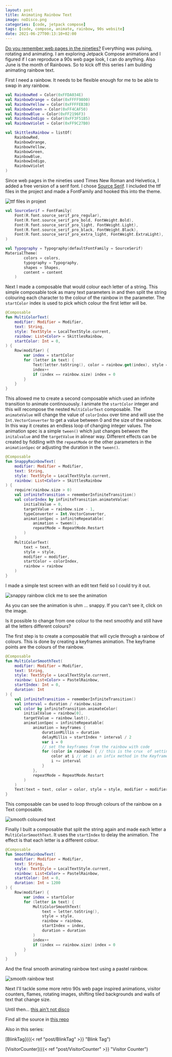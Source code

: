 ```yaml
---
layout: post
title: Animating Rainbow Text
image: noDisco.png
categories: [code, jetpack compose]
tags: [code, compose, animate, rainbow, 90s website]
date: 2021-06-27T00:13:10+02:00
---
```

[Do you remember web pages in the nineties?](https://www.wonder-tonic.com/geocitiesizer/) Everything was pulsing, rotating and animating. I am exploring Jetpack Compose animations and I figured if I can reproduce a 90s web page look, I can do anything. Also June is the month of Rainbows. So to kick off this series I am building animating rainbow text.

First I need a rainbow. It needs to be flexible enough for me to be able to swap in any rainbow.
```kotlin
val RainbowRed = Color(0xFFDA034E)
val RainbowOrange = Color(0xFFFF9800)
val RainbowYellow = Color(0xFFFFEB3B)
val RainbowGreen = Color(0xFF4CAF50)
val RainbowBlue = Color(0xFF2196F3)
val RainbowIndigo = Color(0xFF3F51B5)
val RainbowViolet = Color(0xFF9C27B0)

val SkittlesRainbow = listOf(
    RainbowRed,
    RainbowOrange,
    RainbowYellow,
    RainbowGreen,
    RainbowBlue,
    RainbowIndigo,
    RainbowViolet
)
```

Since web pages in the nineties used Times New Roman and Helvetica, I added a free version of a serif font. I chose [Source Serif](https://fonts.google.com/specimen/Source+Serif+Pro?query=source+serif). I included the ttf files in the project and made a FontFamily and hooked this into the theme.

![ttf files in projext](ttfInProject.png)

```kotlin
val SourceSerif = FontFamily(
    Font(R.font.source_serif_pro_regular),
    Font(R.font.source_serif_pro_bold, FontWeight.Bold),
    Font(R.font.source_serif_pro_light, FontWeight.Light),
    Font(R.font.source_serif_pro_black, FontWeight.Black),
    Font(R.font.source_serif_pro_extra_light, FontWeight.ExtraLight),
)

val Typography = Typography(defaultFontFamily = SourceSerif)
MaterialTheme(
        colors = colors,
        typography = Typography,
        shapes = Shapes,
        content = content
    )
```

Next I made a composable that would colour each letter of a string. This simple composable took as many text parameters in and then split the string colouring each character to the colour of the rainbow in the parameter. The `startColor` index is used to pick which colour the first letter will be.

```kotlin
@Composable
fun MultiColorText(
    modifier: Modifier = Modifier,
    text: String,
    style: TextStyle = LocalTextStyle.current,
    rainbow: List<Color> = SkittlesRainbow,
    startColor: Int = 0,
) {
    Row(modifier) {
        var index = startColor
        for (letter in text) {
            Text(letter.toString(), color = rainbow.get(index), style = style)
            index++
            if (index == rainbow.size) index = 0
        }
    }
}
```
This allowed me to create a second composable which used an infinite transition to animate continouously. I animate the `startColor` integer and this will recompose the nested `MultiColorText` composable. The `animateValue` will change the value of `colorIndex` over time and will use the `Int.VectorConverter` to get a value between 0 and the size of the rainbow. In this way it creates an endless loop of changing integer values. The animation spec is a simple `tween()` which just changes be*tween* the `initalvalue` and the `targetValue` in alinear way. Different effects can be created by fiddling with the `repeatMode` or the other parameters in the `animationSpec` or adjusting the duration in the `tween()`.

```kotlin
@Composable
fun SnappyRainbowText(
    modifier: Modifier = Modifier,
    text: String,
    style: TextStyle = LocalTextStyle.current,
    rainbow: List<Color> = SkittlesRainbow
) {
    require(rainbow.size > 0)
    val infiniteTransition = rememberInfiniteTransition()
    val colorIndex by infiniteTransition.animateValue(
        initialValue = 0,
        targetValue = rainbow.size - 1,
        typeConverter = Int.VectorConverter,
        animationSpec = infiniteRepeatable(
            animation = tween(),
            repeatMode = RepeatMode.Restart
        )
    )
    MultiColorText(
        text = text,
        style = style,
        modifier = modifier,
        startColor = colorIndex,
        rainbow = rainbow
    )
}
```

I made a simple test screen with an edit text field so I could try it out.

![snappy rainbow click me to see the animation](snappyDisco.gif)

As you can see the animation is uhm ... snappy. If you can't see it, click on the image.

Is it possible to change from one colour to the next smoothly and still have all the letters different colours?

The first step is to create a composable that will cycle through a rainbow of colours. This is done by creating a keyframes animation. The keyframe points are the colours of the rainbow.

```kotlin
@Composable
fun MultiColorSmoothText(
    modifier: Modifier = Modifier,
    text: String,
    style: TextStyle = LocalTextStyle.current,
    rainbow: List<Color> = PastelRainbow,
    startIndex: Int = 0,
    duration: Int
) {
    val infiniteTransition = rememberInfiniteTransition()
    val interval = duration / rainbow.size
    val color by infiniteTransition.animateColor(
        initialValue = rainbow[0],
        targetValue = rainbow.last(),
        animationSpec = infiniteRepeatable(
            animation = keyframes {
                durationMillis = duration
                delayMillis = startIndex * interval / 2
                var i = 0
                // set the keyframes from the rainbow with code
                for (color in rainbow) { // this is the crux  of setting the keyframes
                    color at i // at is an infix method in the KeyframesSpec class
                    i += interval
                }
            },
            repeatMode = RepeatMode.Restart
        )
    )
    Text(text = text, color = color, style = style, modifier = modifier)
}
```

This composable can be used to loop through colours of the rainbow on a Text composable. 

![smooth coloured text](smoothOneDisco.gif)

Finally I built a composable that split the string again and made each letter a `MultiColorSmoothText`. It uses the `startIndex` to delay the animation. The effect is that each letter is a different colour.

```kotlin
@Composable
fun SmoothRainbowText(
    modifier: Modifier = Modifier,
    text: String,
    style: TextStyle = LocalTextStyle.current,
    rainbow: List<Color> = PastelRainbow,
    startColor: Int = 0,
    duration: Int = 1200
) {
    Row(modifier) {
        var index = startColor
        for (letter in text) {
            MultiColorSmoothText(
                text = letter.toString(),
                style = style,
                rainbow = rainbow,
                startIndex = index,
                duration = duration
            )
            index++
            if (index == rainbow.size) index = 0
        }
    }
}
```

And the final smooth animating rainbow text using a pastel rainbow.

![smooth rainbow test](smoothDisco.gif)

Next I'll tackle some more retro 90s web page inspired animations, visitor counters, flames, rotating images, shifting tiled backgrounds and walls of text that change size.

Until then... [this ain't not disco](https://youtu.be/_NywTcGOUkE?t=44)

Find all the source in [this repo](https://github.com/maiatoday/MagicSprinkles)

Also in this series:

[BlinkTag]({{< ref "post/BlinkTag" >}} "Blink Tag")

[VisitorCounter]({{< ref "post/VisitorCounter" >}} "Visitor Counter")
